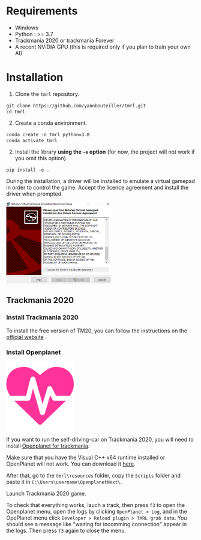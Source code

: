 # Requirements
* Windows
* Python : >= 3.7
* Trackmania 2020 or trackmania Forever
* A recent NVIDIA GPU (this is required only if you plan to train your own AI)

# Installation

1. Clone the `tmrl` repository.
```shell
git clone https://github.com/yannbouteiller/tmrl.git
cd tmrl
```
2. Create a conda environment.
```shell
conda create -n tmrl python=3.8
conda activate tmrl
```

2. Install the library **using the `-e` option** (for now, the project will not work if you omit this option).
```shell
pip install -e .
```
During the installation, a driver will be installed to emulate a virtual gamepad in order to control the game.
Accept the licence agreement and install the driver when prompted.

![Image](img/Nefarius1.png)

## Trackmania 2020

### Install Trackmania 2020
To install the free version of TM20, you can follow the instructions on the [official website](https://www.trackmania.com/) .

### Install Openplanet

![Image](img/openplanet.png)

If you want to run the self-driving-car on Trackmania 2020, you will need to install 
[Openplanet for trackmania](https://openplanet.nl/).

Make sure that you have the Visual C++ x64 runtime installed or OpenPlanet will not work. You can download it [here](https://aka.ms/vs/16/release/vc_redist.x64.exe).

After that, go to the `tmrl\resources` folder, copy the `Scripts` folder and paste it in `C:\Users\username\OpenplanetNext\`.

Launch Trackmania 2020 game.

To check that everything works, lauch a track, then press `f3` to open the Openplanet menu, open the logs by clicking `OpenPlanet > Log`, and in the OpePlanet menu click `Developer > Reload plugin > TMRL grab data`. You should see a message like "waiting for incomming connection" appear in the logs.
Then press `f3` again to close the menu.
